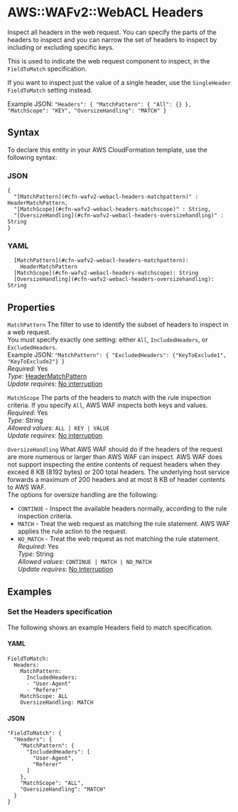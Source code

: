 # AWS::WAFv2::WebACL Headers<a name="aws-properties-wafv2-webacl-headers"></a>

Inspect all headers in the web request\. You can specify the parts of the headers to inspect and you can narrow the set of headers to inspect by including or excluding specific keys\.

This is used to indicate the web request component to inspect, in the `FieldToMatch` specification\. 

If you want to inspect just the value of a single header, use the `SingleHeader` `FieldToMatch` setting instead\.

Example JSON: `"Headers": { "MatchPattern": { "All": {} }, "MatchScope": "KEY", "OversizeHandling": "MATCH" }` 

## Syntax<a name="aws-properties-wafv2-webacl-headers-syntax"></a>

To declare this entity in your AWS CloudFormation template, use the following syntax:

### JSON<a name="aws-properties-wafv2-webacl-headers-syntax.json"></a>

```
{
  "[MatchPattern](#cfn-wafv2-webacl-headers-matchpattern)" : HeaderMatchPattern,
  "[MatchScope](#cfn-wafv2-webacl-headers-matchscope)" : String,
  "[OversizeHandling](#cfn-wafv2-webacl-headers-oversizehandling)" : String
}
```

### YAML<a name="aws-properties-wafv2-webacl-headers-syntax.yaml"></a>

```
  [MatchPattern](#cfn-wafv2-webacl-headers-matchpattern): 
    HeaderMatchPattern
  [MatchScope](#cfn-wafv2-webacl-headers-matchscope): String
  [OversizeHandling](#cfn-wafv2-webacl-headers-oversizehandling): String
```

## Properties<a name="aws-properties-wafv2-webacl-headers-properties"></a>

`MatchPattern`  <a name="cfn-wafv2-webacl-headers-matchpattern"></a>
The filter to use to identify the subset of headers to inspect in a web request\.   
You must specify exactly one setting: either `All`, `IncludedHeaders`, or `ExcludedHeaders`\.  
Example JSON: `"MatchPattern": { "ExcludedHeaders": {"KeyToExclude1", "KeyToExclude2"} }`   
*Required*: Yes  
*Type*: [HeaderMatchPattern](aws-properties-wafv2-webacl-headermatchpattern.md)  
*Update requires*: [No interruption](https://docs.aws.amazon.com/AWSCloudFormation/latest/UserGuide/using-cfn-updating-stacks-update-behaviors.html#update-no-interrupt)

`MatchScope`  <a name="cfn-wafv2-webacl-headers-matchscope"></a>
The parts of the headers to match with the rule inspection criteria\. If you specify `All`, AWS WAF inspects both keys and values\.   
*Required*: Yes  
*Type*: String  
*Allowed values*: `ALL | KEY | VALUE`  
*Update requires*: [No interruption](https://docs.aws.amazon.com/AWSCloudFormation/latest/UserGuide/using-cfn-updating-stacks-update-behaviors.html#update-no-interrupt)

`OversizeHandling`  <a name="cfn-wafv2-webacl-headers-oversizehandling"></a>
What AWS WAF should do if the headers of the request are more numerous or larger than AWS WAF can inspect\. AWS WAF does not support inspecting the entire contents of request headers when they exceed 8 KB \(8192 bytes\) or 200 total headers\. The underlying host service forwards a maximum of 200 headers and at most 8 KB of header contents to AWS WAF\.   
The options for oversize handling are the following:  
+  `CONTINUE` \- Inspect the available headers normally, according to the rule inspection criteria\. 
+  `MATCH` \- Treat the web request as matching the rule statement\. AWS WAF applies the rule action to the request\.
+  `NO_MATCH` \- Treat the web request as not matching the rule statement\.
*Required*: Yes  
*Type*: String  
*Allowed values*: `CONTINUE | MATCH | NO_MATCH`  
*Update requires*: [No interruption](https://docs.aws.amazon.com/AWSCloudFormation/latest/UserGuide/using-cfn-updating-stacks-update-behaviors.html#update-no-interrupt)

## Examples<a name="aws-properties-wafv2-webacl-headers--examples"></a>



### Set the Headers specification<a name="aws-properties-wafv2-webacl-headers--examples--Set_the_Headers_specification_"></a>

The following shows an example Headers field to match specification\. 

#### YAML<a name="aws-properties-wafv2-webacl-headers--examples--Set_the_Headers_specification_--yaml"></a>

```
FieldToMatch:
  Headers:
    MatchPattern:
      IncludedHeaders:
      - "User-Agent"
      - "Referer"
    MatchScope: ALL 
    OversizeHandling: MATCH
```

#### JSON<a name="aws-properties-wafv2-webacl-headers--examples--Set_the_Headers_specification_--json"></a>

```
"FieldToMatch": {
  "Headers": {
    "MatchPattern": {
      "IncludedHeaders": [
        "User-Agent",
        "Referer"
      ]
    },
    "MatchScope": "ALL",
    "OversizeHandling": "MATCH" 
  }
}
```